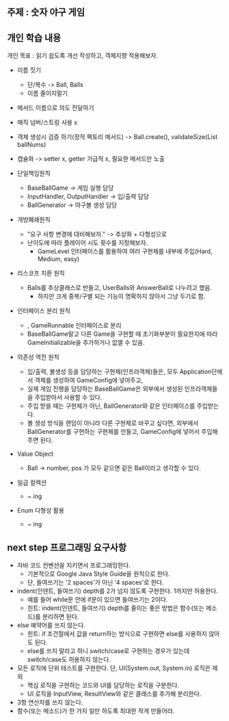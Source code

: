 ##  주제 : 숫자 야구 게임

## 개인 학습 내용
개인 목표 : 읽기 쉽도록 개선 작성하고, 객체지향 적용해보자.

- 이름 짓기
   - 단/복수 -> Ball, Balls
   - 이름 줄이지말기
- 메서드 이름으로 의도 전달하기
- 매직 넘버/스트링 사용 x
- 객체 생성시 검증 하기(정적 팩토리 메서드) -> Ball.create(), validateSize(List<Integer> ballNums)
- 캡슐화 -> setter x, getter 가급적 x, 필요한 메서드만 노출


- 단일책임원칙
  - BaseBallGame -> 게임 실행 담당
  - InputHandler, OutputHandler -> 입/출력 담당
  - BallGenerator -> 야구볼 생성 담당
- 개방폐쇄원칙
  - "요구 사항 변경에 대비해보자." -> 추상화 + 다형성으로
  - 난이도에 따라 플레이어 시도 횟수를 지정해보자.
    - GameLevel 인터페이스를 활용하여 여러 구현체를 내부에 주입(Hard, Medium, easy)
- 리스코프 치환 원칙
  - Balls를 추상클래스로 반들고, UserBalls와 AnswerBall로 나누려고 했음.
    - 하지만 크게 중복/구별 되는 기능이 명확하지 않아서 그냥 두기로 함.
- 인터페이스 분리 원칙
  - , GameRunnable 인터페이스로 분리
  - BaseBallGame말고 다른 Game을 구현할 때 초기화부분이 필요한지에 따라 GameInitializable을 추가하거나 없앨 수 있음.
- 의존성 역전 원칙
  - 입/출력, 볼생성 등을 담당하는 구현체(인프라객체)들은, 모두 Application단에서 객체를 생성하여 GameConfig에 넣어주고,
  - 실제 게임 진행을 담당하는 BaseBallGame은 외부에서 생성된 인프라객체들을 주입받아서 사용할 수 있다.
  - 주입 받을 때는 구현체가 아닌, BallGenerator와 같은 인터페이스를 주입받는다.
  - 볼 생성 방식을 랜덤이 아니라 다른 구현체로 바꾸고 싶다면, 외부에서 BallGenerator를 구현하는 구현체를 만들고, GameConfig에 넣어서 주입해주면 된다.

- Value Object
  - Ball -> number, pos 가 모두 같으면 같은 Ball이라고 생각할 수 있다.
- 일급 컬렉션
  - ~ ing
- Enum 다형성 활용
  - ~ ing



## next step 프로그래밍 요구사항
- 자바 코드 컨벤션을 지키면서 프로그래밍한다.
  - 기본적으로 Google Java Style Guide을 원칙으로 한다.
  - 단, 들여쓰기는 '2 spaces'가 아닌 '4 spaces'로 한다.
- indent(인덴트, 들여쓰기) depth를 2가 넘지 않도록 구현한다. 1까지만 허용한다.
  - 예를 들어 while문 안에 if문이 있으면 들여쓰기는 2이다.
  - 힌트: indent(인덴트, 들여쓰기) depth를 줄이는 좋은 방법은 함수(또는 메소드)를 분리하면 된다.
- else 예약어를 쓰지 않는다.
  - 힌트: if 조건절에서 값을 return하는 방식으로 구현하면 else를 사용하지 않아도 된다.
  - else를 쓰지 말라고 하니 switch/case로 구현하는 경우가 있는데 switch/case도 허용하지 않는다.
- 모든 로직에 단위 테스트를 구현한다. 단, UI(System.out, System.in) 로직은 제외
  - 핵심 로직을 구현하는 코드와 UI를 담당하는 로직을 구분한다.
  - UI 로직을 InputView, ResultView와 같은 클래스를 추가해 분리한다.
- 3항 연산자를 쓰지 않는다.
- 함수(또는 메소드)가 한 가지 일만 하도록 최대한 작게 만들어라.
